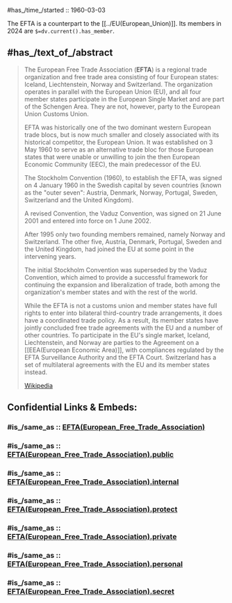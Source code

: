 ﻿---
has_member:
- '[[../Europe~North/Norway|Norway]]'
- '[[Switzerland]]'
- '[[../Europe~North/Iceland|Iceland]]'
- '[[Liechtenstein]]'
---

#has_/time_/started :: 1960-03-03 

The EFTA is a counterpart to the [[../EU(European_Union)]].
Its members in 2024 are `$=dv.current().has_member`. 


## #has_/text_of_/abstract 

> The European Free Trade Association (**EFTA**) is a regional trade organization 
> and free trade area consisting of four European states: Iceland, Liechtenstein, Norway and Switzerland. 
> The organization operates in parallel with the European Union (EU), 
> and all four member states participate in the European Single Market 
> and are part of the Schengen Area. 
> They are not, however, party to the European Union Customs Union.
>
> EFTA was historically one of the two dominant western European trade blocs, 
> but is now much smaller and closely associated with its historical competitor, 
> the European Union. 
> It was established on 3 May 1960 to serve as an alternative trade bloc 
> for those European states that were unable or unwilling 
> to join the then European Economic Community (EEC), the main predecessor of the EU. 
> 
> The Stockholm Convention (1960), to establish the EFTA, was signed on 4 January 1960 
> in the Swedish capital by seven countries (known as the "outer seven": Austria, Denmark, Norway, Portugal, Sweden, Switzerland and the United Kingdom). 
> 
> A revised Convention, the Vaduz Convention, was signed on 21 June 2001 
> and entered into force on 1 June 2002.
>
> After 1995 only two founding members remained, namely Norway and Switzerland. 
> The other five, Austria, Denmark, Portugal, Sweden and the United Kingdom, 
> had joined the EU at some point in the intervening years. 
> 
> The initial Stockholm Convention was superseded by the Vaduz Convention, 
> which aimed to provide a successful framework 
> for continuing the expansion and liberalization of trade, 
> both among the organization's member states and with the rest of the world.
>
> While the EFTA is not a customs union and 
> member states have full rights to enter into bilateral third-country trade arrangements, 
> it does have a coordinated trade policy. 
> As a result, its member states have jointly concluded free trade agreements with the EU 
> and a number of other countries. 
> To participate in the EU's single market, Iceland, Liechtenstein, and Norway 
> are parties to the Agreement on a [[EEA(European Economic Area)]], 
> with compliances regulated by the EFTA Surveillance Authority and the EFTA Court. 
> Switzerland has a set of multilateral agreements with the EU and its member states instead.
>
> [Wikipedia](https://en.wikipedia.org/wiki/European%20Free%20Trade%20Association)


## Confidential Links & Embeds: 

### #is_/same_as :: [EFTA(European_Free_Trade_Association)](/_Standards/Earth/Continent/Europe/Europe~Central/EFTA(European_Free_Trade_Association).md) 

### #is_/same_as :: [EFTA(European_Free_Trade_Association).public](/_public/Earth/Continent/Europe/Europe~Central/EFTA(European_Free_Trade_Association).public.md) 

### #is_/same_as :: [EFTA(European_Free_Trade_Association).internal](/_internal/Earth/Continent/Europe/Europe~Central/EFTA(European_Free_Trade_Association).internal.md) 

### #is_/same_as :: [EFTA(European_Free_Trade_Association).protect](/_protect/Earth/Continent/Europe/Europe~Central/EFTA(European_Free_Trade_Association).protect.md) 

### #is_/same_as :: [EFTA(European_Free_Trade_Association).private](/_private/Earth/Continent/Europe/Europe~Central/EFTA(European_Free_Trade_Association).private.md) 

### #is_/same_as :: [EFTA(European_Free_Trade_Association).personal](/_personal/Earth/Continent/Europe/Europe~Central/EFTA(European_Free_Trade_Association).personal.md) 

### #is_/same_as :: [EFTA(European_Free_Trade_Association).secret](/_secret/Earth/Continent/Europe/Europe~Central/EFTA(European_Free_Trade_Association).secret.md)


